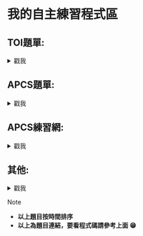 # 我的自主練習程式區


## TOI題單:
<details>
<summary> 戳我 </summary>
  
- [x] [c199. 爬山去 (Hiking)](https://zerojudge.tw/ShowProblem?problemid=c199)　　　　　　　　　　<sub>2024/2/26~2024/2/26</sub>

- [x] [e622. 虛擬寵物大師 (Master)](https://zerojudge.tw/ShowProblem?problemid=e622)　　　　　　　<sub>2024/2/26~2024/2/26</sub>

- [x] [f515.	英文縮寫 (Abbreviation)](https://zerojudge.tw/ShowProblem?problemid=f515)      　　　　　　<sub>2024/2/29~2024/2/29</sub>

- [x] [e621. 免費停車 (Free Parking)](https://zerojudge.tw/ShowProblem?problemid=e621)　　　　　　<sub>2024/2/29~2024/2/29</sub>

- [x] [f337.	同樂會 (Party)](https://zerojudge.tw/ShowProblem?problemid=f337)　　　　　　　　　　　<sub>2024/2/29~2024/2/29</sub>

- [x] [k516. 根號 (Sqrt)](https://zerojudge.tw/ShowProblem?problemid=k516)　　　　　　　　　　　　<sub>2024/3/1~2024/3/6</sub>

- [x] [l919.	珠寶交易 (Jewel)](https://zerojudge.tw/ShowProblem?problemid=l919)　　　　　　　　　　<sub>2024/2/26~2024/2/26</sub>

- [x] [k467.	分班 (Class)](https://zerojudge.tw/ShowProblem?problemid=k467)　　　　　　　　　　　　<sub>2024/3/2~2024/3/2</sub>

- [x] [e806. 多項式計算 (Polynomial)](https://zerojudge.tw/ShowProblem?problemid=e806)　　　　　　<sub>2024/3/7~2024/3/23</sub>

- [x] [k514.	解藥 (Medicine)](https://zerojudge.tw/ShowProblem?problemid=k514)　　　　　　　　　　<sub>2024/3/8~2024/3/23</sub>

- [x] [n360. 搶21 (The 21 Game)](https://zerojudge.tw/ShowProblem?problemid=n360)　　　　　　　　<sub>2024/3/21~2024/3/22</sub>

- [x] [n361. 數字旅館 (hotel)](https://zerojudge.tw/ShowProblem?problemid=n361)　　　　　　　　　　<sub>2024/3/21~2024/3/21</sub>

- [x] [n362. 質數遊戲 (Primes)](https://zerojudge.tw/ShowProblem?problemid=n362)　　　　　　　　　<sub>2024/3/21~2024/3/27</sub>

- [ ] [k468.	打靶 (Target)](https://zerojudge.tw/ShowProblem?problemid=k468)　　　　　　　　　　　<sub>2024/3/23~</sub>

- [x] [e808. 不再傻傻等公車 (Bus)](https://zerojudge.tw/ShowProblem?problemid=e808)　　　　　　　<sub>2024/3/24~2024/3/24</sub>

- [x] [n630. 電影院 (Cinema)](https://zerojudge.tw/ShowProblem?problemid=n360)　　　　　　　　　<sub>2024/4/29~2024/4/29</sub>

- [x] [n631. 撲克 (Poker)](https://zerojudge.tw/ShowProblem?problemid=n361)　　　　　　　　　　　<sub>2024/4/29~2024/5/11</sub>

- [ ] [n632. 熱門商品 (Commodity)](https://zerojudge.tw/ShowProblem?problemid=n632)　　　　　　　<sub>2024/4/29~</sub>

- [ ] [f815.	遊戲升等](https://zerojudge.tw/ShowProblem?problemid=f815)　　　　　　　　　　　<sub></sub>

</details>
  
## APCS題單:
<details>
<summary> 戳我 </summary>
  
- [x] [c290. 1.	秘密差](https://zerojudge.tw/ShowProblem?problemid=c290)　　　　　　　　　　　　<sub>2024/3/20~2024/3/23</sub>

- [x] [e289. 3. 美麗的彩帶](https://zerojudge.tw/ShowProblem?problemid=e289)　　　　　　　　　　<sub>2024/3/23~2024/4/27</sub>

- [x] [j605. 1.	程式考試](https://zerojudge.tw/ShowProblem?problemid=j605)　　　　　　　　　　　<sub>2024/3/27~2024/3/27</sub>

- [x] [f580. 2. 骰子](https://zerojudge.tw/ShowProblem?problemid=f580)　　　　　　　　　　　　　<sub>2024/3/28~2024/3/29</sub>

- [ ] [g276. 2. 魔王迷宮](https://zerojudge.tw/ShowProblem?problemid=g276)　　　　　　　　　　　<sub>2024/3/28~</sub>

- [x]  [b966. 3. 線段覆蓋長度](https://zerojudge.tw/ShowProblem?problemid=b966)　　　　　　　　　<sub>2024/4/6~2024/4/6</sub>

- [ ] [h084. 4. 牆上海報](https://zerojudge.tw/ShowProblem?problemid=h084)　　　　　　　　　　　<sub>2024/4/7~</sub>

- [ ] [j123. 2. 運貨站](https://zerojudge.tw/ShowProblem?problemid=j123)　　　　　　　　　　　　<sub>2024/4/18~</sub>

- [ ] [b965. 2. 矩陣轉換](https://zerojudge.tw/ShowProblem?problemid=b965)　　　　　　　　　　　<sub>2024/4/20~</sub> 

- [x] [h081. 2. 程式交易](https://zerojudge.tw/ShowProblem?problemid=h081)　　　　　　　　　　　<sub>2024/5/2~2024/5/2</sub> 

- [ ] [c575. 4. 基地台](https://zerojudge.tw/ShowProblem?problemid=c575)　　　　　　　　　　　　　<sub></sub>

- [ ] [i401. 3. 雷射測試](https://zerojudge.tw/ShowProblem?problemid=i401)　　　　　　　　　　　<sub></sub>

- [ ] [h083. 3. 數位占卜](https://zerojudge.tw/ShowProblem?problemid=h083)　　　　　　　　　　　<sub></sub>

- [ ] [f581. 3. 圓環出口](https://zerojudge.tw/ShowProblem?problemid=f581)　　　　　　　　　　　<sub></sub>

</details>

## APCS練習網:
<details>
<summary> 戳我 </summary>
  
- [ ] [礦坑 (Mine)](https://apcs-simulation.com/problem/apcs0303)　　　　　　　　　　　　　<sub>2024/4/3~</sub>

- [ ] [a152: 二分搜尋](https://apcsclass.csie.ntnu.edu.tw/ShowProblem?problemid=a152)　　　　　　　　　　　　<sub>2024/4/7~</sub>

- [ ] [a148: 字元頻率](https://apcsclass.csie.ntnu.edu.tw/ShowProblem?problemid=a148)　　　　　　　　　　　<sub></sub>

- [ ] [a109: 跑長編碼與資料壓縮](https://apcsclass.csie.ntnu.edu.tw/ShowProblem?problemid=a109)　　　　　　　　　　　　　<sub></sub>

- [ ] [a153: 二分法求解](https://apcsclass.csie.ntnu.edu.tw/ShowProblem?problemid=a153)　　　　　　　　　　　<sub></sub>

</details>

## 其他:
<details>
<summary> 戳我 </summary>
  
- [x] [a565.	p&q的邂逅](https://zerojudge.tw/ShowProblem?problemid=a565)　　　　　　　　　　　<sub>2024/2/20~2024/4/27</sub>

- [x] [i213.	stack 練習](https://zerojudge.tw/ShowProblem?problemid=i213)　　　　　　　　　　　　<sub>2024/2/20~2024/2/20</sub>

- [x] [a915. 二维点排序](https://zerojudge.tw/ShowProblem?problemid=a915)　　　　　　　　　　　<sub>2024/3/20~2024/3/20</sub>

- [x] [a233. 排序法~~~ 挑戰極限](https://zerojudge.tw/ShowProblem?problemid=a233)　　　　　　　<sub>2024/3/20~2024/3/20</sub>

- [ ] [a021. 大數運算](https://zerojudge.tw/ShowProblem?problemid=a021)　　　　　　　　　　　　<sub>2024/3/30~</sub>

- [ ] [d485. 我愛偶數](https://zerojudge.tw/ShowProblem?problemid=d485)　　　　　　　　　　　　<sub>2024/4/1~</sub>

- [x] [a539. Flip Sort](https://zerojudge.tw/ShowProblem?problemid=a539)　　　　　　　　　　　　<sub>2024/4/1~2024/4/7</sub>

- [x] [b513.	判斷質數-商競103](https://zerojudge.tw/ShowProblem?problemid=b513)　　　　　　　　<sub>2024/4/3~2024/4/3</sub>

- [x] [d732.	二分搜尋法](https://zerojudge.tw/ShowProblem?problemid=d732)　　　　　　　　　　　<sub>2024/4/3~2024/4/5</sub>

- [x] [a007. 判斷質數](https://zerojudge.tw/ShowProblem?problemid=a007)　　　　　　　　　　　　<sub>2024/4/7~2024/4/7</sub>

- [x] [hwsh_a317. 長腿阿馨爬樓梯](https://zerojudge.tw/ShowProblem?problemid=a233)　　　　　　<sub>2024/4/10~2024/4/10</sub>

- [x] [b184. 5. 裝貨櫃問題](https://zerojudge.tw/ShowProblem?problemid=b184)　　　　　　　　　　<sub>2024/4/17~2024/4/17</sub>

- [ ] [k184. 房屋推薦](https://zerojudge.tw/ShowProblem?problemid=k184)　　　　　　　　　　　　<sub></sub>

- [ ] [d237.	質數合](https://zerojudge.tw/ShowProblem?problemid=d237)　　　　　　　　<sub></sub>

- [ ] [hwsh_a318.	小妮爬樓梯（總次數上限版）](https://judge.hwsh.tc.edu.tw/ShowProblem?problemid=a318)　　　　　　　　<sub></sub>

- [ ] [hwsh_a319.	小妮爬樓梯（連續次數上限版）](https://judge.hwsh.tc.edu.tw/ShowProblem?problemid=a319)　　　　　　　　<sub></sub>

</details>

> [!NOTE]
> - **以上題目按時間排序**
> - **以上為題目連結，要看程式碼請參考上面 :grin:**
